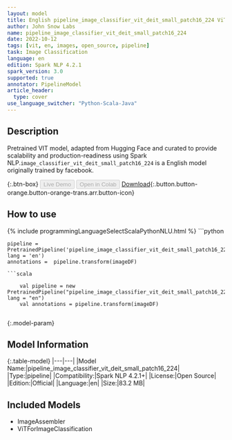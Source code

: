 ```yaml
---
layout: model
title: English pipeline_image_classifier_vit_deit_small_patch16_224 ViTForImageClassification from facebook
author: John Snow Labs
name: pipeline_image_classifier_vit_deit_small_patch16_224
date: 2022-10-12
tags: [vit, en, images, open_source, pipeline]
task: Image Classification
language: en
edition: Spark NLP 4.2.1
spark_version: 3.0
supported: true
annotator: PipelineModel
article_header:
  type: cover
use_language_switcher: "Python-Scala-Java"
---
```


## Description

Pretrained VIT  model, adapted from Hugging Face and curated to provide scalability and production-readiness using Spark NLP.`image_classifier_vit_deit_small_patch16_224` is a English model originally trained by facebook.



{:.btn-box}
<button class="button button-orange" disabled>Live Demo</button>
<button class="button button-orange" disabled>Open in Colab</button>
[Download](https://s3.amazonaws.com/auxdata.johnsnowlabs.com/public/models/pipeline_image_classifier_vit_deit_small_patch16_224_en_4.2.1_3.0_1665534856712.zip){:.button.button-orange.button-orange-trans.arr.button-icon}

## How to use



<div class="tabs-box" markdown="1">
{% include programmingLanguageSelectScalaPythonNLU.html %}
```python

    pipeline = PretrainedPipeline('pipeline_image_classifier_vit_deit_small_patch16_224', lang = 'en')
    annotations =  pipeline.transform(imageDF)
    
```
```scala

    val pipeline = new PretrainedPipeline("pipeline_image_classifier_vit_deit_small_patch16_224", lang = "en")
    val annotations = pipeline.transform(imageDF)
    
```
</div>

{:.model-param}
## Model Information

{:.table-model}
|---|---|
|Model Name:|pipeline_image_classifier_vit_deit_small_patch16_224|
|Type:|pipeline|
|Compatibility:|Spark NLP 4.2.1+|
|License:|Open Source|
|Edition:|Official|
|Language:|en|
|Size:|83.2 MB|

## Included Models

- ImageAssembler
- ViTForImageClassification
